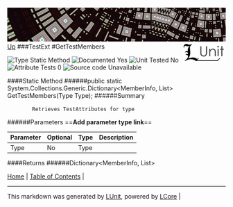 ![](../Content/LUnit-banner-small.png "")
[<img align="right" src="../Content/LUnit-logo-small.png">](../../README.md)
[Up](TestExt.md)
###TestExt
#GetTestMembers

![Type Static Method](http://b.repl.ca/v1/Type-Static%20Method-lightgrey.png "") ![Documented Yes](http://b.repl.ca/v1/Documented-Yes-brightgreen.png "") ![Unit Tested No](http://b.repl.ca/v1/Unit%20Tested-No-lightgrey.png "") ![Attribute Tests 0](http://b.repl.ca/v1/Attribute%20Tests-0-lightgrey.png "") ![Source code Unavailable](http://b.repl.ca/v1/Source%20code-Unavailable-red.png "")

####Static Method
######public static System.Collections.Generic.Dictionary<MemberInfo, List<ILUnitAttribute>> GetTestMembers(Type Type);
######Summary

            Retrieves TestAttributes for type 
######Parameters
==__Add parameter type link__==

Parameter | Optional | Type | Description
:---  | :---  | :---  | :--- 
Type | No | Type | 

####Returns
######Dictionary<MemberInfo, List<ILUnitAttribute>>

[Home](../../README.md) | [Table of Contents](../../TableOfContents.md) | 

---

This markdown was generated by [LUnit](https://github.com/CodeSingularity/LUnit), powered by [LCore](https://github.com/CodeSingularity/LCore) | 

